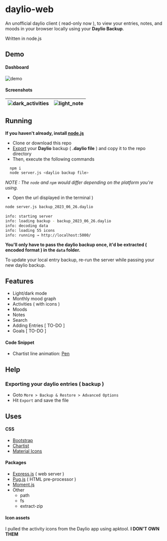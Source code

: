 # daylio-web

An unofficial daylio client ( read-only now ), to view your entries, notes, and moods in your browser locally using your **Daylio Backup**.

Written in node.js

## Demo
#### Dashboard

![demo](https://github.com/jaxparrow07/daylio-web/assets/36300128/cd9ca01e-b599-4b32-bdc5-5104283c52f9)

#### Screenshots
| ![dark_activities](https://github.com/jaxparrow07/daylio-web/assets/36300128/3394db27-b736-40e9-95c5-5851ff491562) |![light_note](https://github.com/jaxparrow07/daylio-web/assets/36300128/03895b72-3f18-4888-acbd-51a54fb8054f) |
|---|---|

## Running

**If you haven't already, install [node.js](https://nodejs.org/en)**

* Clone or download this repo
* [Export](#exporting-your-daylio-entries--backup-) your **Daylio** backup ( **.daylio file** ) and copy it to the repo directory
* Then, execute the following commands
```sh
  npm i
  node server.js <daylio backup file>
```
   _NOTE : The `node` and `npm` would differ depending on the platform you're using._

* Open the url displayed in the terminal )

```sh
node server.js backup_2023_06_26.daylio
  
info: starting server
info: loading backup - backup_2023_06_26.daylio
info: decoding data
info: loading 55 icons
info: running → http://localhost:5000/
```

**You'll only have to pass the daylio backup once, it'd be extracted ( encoded format ) in the `data` folder.**

To update your local entry backup, re-run the server while passing your new daylio backup.

## Features

- Light/dark mode
- Monthly mood graph
- Activities ( with icons )
- Moods
- Notes
- Search
- Adding Entries [ TO-DO ]
- Goals [ TO-DO ]

#### Code Snippet
* Chartist line animation: [Pen](https://codepen.io/sdras/pen/oxNmRM)
## Help

### Exporting your daylio entries ( backup )
* Goto `More > Backup & Restore > Advanced Options`
* Hit `Export` and save the file

## Uses
#### CSS
 - [Bootstrap](https://getbootstrap.com/)
 - [Chartist](https://gionkunz.github.io/chartist-js/)
 - [Material Icons](https://fonts.google.com/icons)
 
#### Packages
 - [Express.js](https://expressjs.com/) ( web server )
 - [Pug.js](https://pugjs.org/) ( HTML pre-processor )
 - [Moment.js](https://momentjs.com/)
 - Other
    * path
    * fs 
    * extract-zip

#### Icon assets
I pulled the activity icons from the Daylio app using apktool.
**I DON'T OWN THEM**